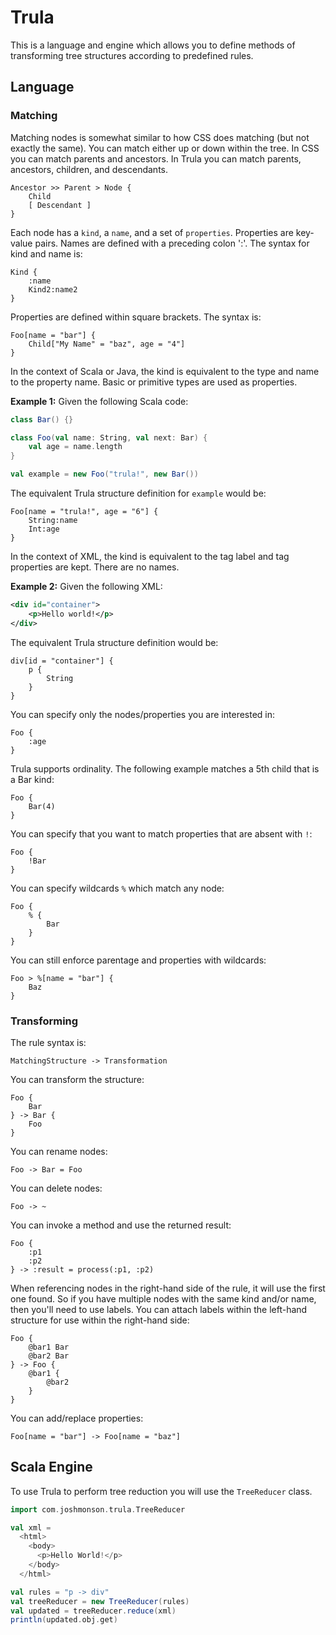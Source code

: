 # Trula
This is a language and engine which allows you to define methods of transforming tree structures according to
predefined rules.

## Language

### Matching

Matching nodes is somewhat similar to how CSS does matching (but not exactly the same). You can match
either up or down within the tree. In CSS you can match parents and ancestors. In Trula you can
match parents, ancestors, children, and descendants.

    Ancestor >> Parent > Node {
        Child
        [ Descendant ]
    }

Each node has a `kind`, a `name`, and a set of `properties`. Properties are key-value pairs. Names are defined with a
preceding colon ':'. The syntax for kind and name is:

    Kind {
        :name
        Kind2:name2
    }

Properties are defined within square brackets. The syntax is:

    Foo[name = "bar"] {
        Child["My Name" = "baz", age = "4"]
    }

In the context of Scala or Java, the kind is equivalent to the type and name to the property name. Basic or primitive
types are used as properties.

**Example 1:** Given the following Scala code:

```scala
class Bar() {}

class Foo(val name: String, val next: Bar) {
    val age = name.length
}

val example = new Foo("trula!", new Bar())
```

The equivalent Trula structure definition for `example` would be:

    Foo[name = "trula!", age = "6"] {
        String:name
        Int:age
    }

In the context of XML, the kind is equivalent to the tag label and tag properties are kept. There are no names.

**Example 2:** Given the following XML:

```xml
<div id="container">
    <p>Hello world!</p>
</div>
```

The equivalent Trula structure definition would be:

    div[id = "container"] {
        p {
            String
        }
    }

You can specify only the nodes/properties you are interested in:

    Foo {
        :age
    }

Trula supports ordinality. The following example matches a 5th child that is a Bar kind:

    Foo {
        Bar(4)
    }

You can specify that you want to match properties that are absent with `!`:

    Foo {
        !Bar
    }

You can specify wildcards `%` which match any node:

    Foo {
        % {
            Bar
        }
    }

You can still enforce parentage and properties with wildcards:

    Foo > %[name = "bar"] {
        Baz
    }

### Transforming

The rule syntax is:

    MatchingStructure -> Transformation

You can transform the structure:

    Foo {
        Bar
    } -> Bar {
        Foo
    }

You can rename nodes:

    Foo -> Bar = Foo

You can delete nodes:

    Foo -> ~

You can invoke a method and use the returned result:

    Foo {
        :p1
        :p2
    } -> :result = process(:p1, :p2)

When referencing nodes in the right-hand side of the rule, it will use the first one found. So if you have
multiple nodes with the same kind and/or name, then you'll need to use labels. You can attach labels within
the left-hand structure for use within the right-hand side:

    Foo {
        @bar1 Bar
        @bar2 Bar
    } -> Foo {
        @bar1 {
            @bar2
        }
    }

You can add/replace properties:

    Foo[name = "bar"] -> Foo[name = "baz"]

## Scala Engine

To use Trula to perform tree reduction you will use the `TreeReducer` class.

```scala
import com.joshmonson.trula.TreeReducer

val xml =
  <html>
    <body>
      <p>Hello World!</p>
    </body>
  </html>

val rules = "p -> div"
val treeReducer = new TreeReducer(rules)
val updated = treeReducer.reduce(xml)
println(updated.obj.get)
```
